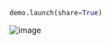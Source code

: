 ``` python
demo.launch(share=True)
```
![image](https://github.com/user-attachments/assets/fa43cb46-125f-4471-a81a-1a7b46003606)


```python

```
